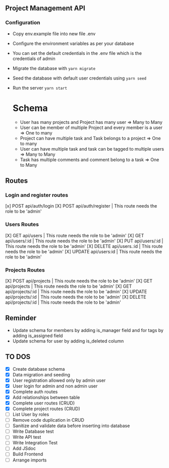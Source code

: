 ## Project Management API

### Configuration

- Copy env.example file into new file .env
- Configure the environment variables as per your database
- You can set the default credentials in the .env file which is the credentials of admin
- Migrate the database with
  `yarn migrate`
- Seed the database with default user credentials using
  `yarn seed`

- Run the server
  `yarn start`

  # Schema

  - User has many projects and Project has many user => Many to Many
  - User can be member of multiple Project and every member is a user => One to many
  - Project can have multiple task and Task belongs to a project => One to many
  - User can have multiple task and task can be tagged to multiple users => Many to Many
  - Task has multiple comments and comment belong to a task => One to Many

## Routes

### Login and register routes

[x] POST api/auth/login
[X] POST api/auth/register | This route needs the role to be 'admin'

### Users Routes

[X] GET api/users | This route needs the role to be 'admin'
[X] GET api/users/:id | This route needs the role to be 'admin'
[X] PUT api/users/:id | This route needs the role to be 'admin'
[X] DELETE api/users.:id | This route needs the role to be 'admin'
[X] UPDATE api/users:id | This route needs the role to be 'admin'

### Projects Routes

[X] POST api/projects | This route needs the role to be 'admin'
[X] GET api/projects | This route needs the role to be 'admin'
[X] GET api/projects/:id | This route needs the role to be 'admin'
[X] UPDATE api/projects/:id | This route needs the role to be 'admin'
[X] DELETE api/projects/:id | This route needs the role to be 'admin'

## Reminder

- Update schema for members by adding is_manager field and for tags by adding is_assigned field
- Update schema for user by adding is_deleted column

## TO DOS

- [x] Create database schema
- [x] Data migration and seeding
- [x] User registration allowed only by admin user
- [x] User login for admin and non admin user
- [x] Complete auth routes
- [x] Add relationships between table
- [x] Complete user routes (CRUD)
- [x] Complete project routes (CRUD)
- [ ] List User by roles
- [ ] Remove code duplication in CRUD
- [ ] Sanitize and validate data before inserting into database
- [ ] Write Database test
- [ ] Write API test
- [ ] Write Integration Test
- [ ] Add JSdoc
- [ ] Build Frontend
- [ ] Arrange imports
